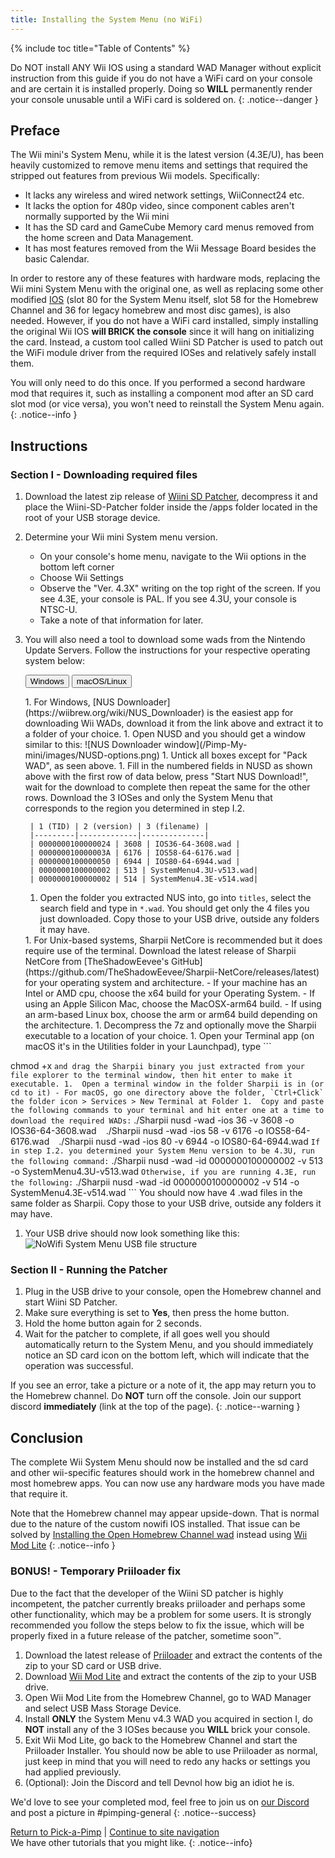 ```yaml
---
title: Installing the System Menu (no WiFi)
---
```

{% include toc title="Table of Contents" %}

Do NOT install ANY Wii IOS using a standard WAD Manager without explicit instruction from this guide if you do not have a WiFi card on your console and are certain it is installed properly. Doing so **WILL** permanently render your console unusable until a WiFi card is soldered on.
{: .notice--danger }

## Preface

The Wii mini's System Menu, while it is the latest version (4.3E/U), has been heavily customized to remove menu items and settings that required the stripped out features from previous Wii models. Specifically:
- It lacks any wireless and wired network settings, WiiConnect24 etc.
- It lacks the option for 480p video, since component cables aren't normally supported by the Wii mini
- It has the SD card and GameCube Memory card menus removed from the home screen and Data Management.
- It has most features removed from the Wii Message Board besides the basic Calendar.

In order to restore any of these features with hardware mods, replacing the Wii mini System Menu with the original one, as well as replacing some other modified [IOS](https://wiibrew.org/wiki/IOS) (slot 80 for the System Menu itself, slot 58 for the Homebrew Channel and 36 for legacy homebrew and most disc games), is also needed. However, if you do not have a WiFi card installed, simply installing the original Wii IOS **will BRICK the console** since it will hang on initializing the card. Instead, a custom tool called Wiini SD Patcher is used to patch out the WiFi module driver from the required IOSes and relatively safely install them. 

You will only need to do this once. If you performed a second hardware mod that requires it, such as installing a component mod after an SD card slot mod (or vice versa), you won't need to reinstall the System Menu again.
{: .notice--info }

## Instructions

### Section I - Downloading required files

1. Download the latest zip release of [Wiini SD Patcher](https://github.com/Wii-Mini-Hacking/wiini-sd-patcher/releases/latest/download/Wiini-SD-Patcher.zip), decompress it and place the Wiini-SD-Patcher folder inside the /apps folder located in the root of your USB storage device.
1. Determine your Wii mini System menu version.
	- On your console's home menu, navigate to the Wii options in the bottom left corner
	- Choose Wii Settings
	- Observe the "Ver. 4.3X" writing on the top right of the screen. If you see 4.3E, your console is PAL. If you see 4.3U, your console is NTSC-U.
	- Take a note of that information for later.

1. You will also need a tool to download some wads from the Nintendo Update Servers. Follow the instructions for your respective operating system below:

	<button class="tablinks btn btn--large btn--primary" id="defaultOpen" onclick="openTab(event, 'Windows')">Windows</button>
	<button class="tablinks btn btn--large btn--info" onclick="openTab(event, 'Unix')">macOS/Linux</button>

	<div id="Windows" class="blanktabcontent" markdown="1">
	1.	For Windows,  [NUS Downloader](https://wiibrew.org/wiki/NUS_Downloader) is the easiest app for downloading Wii WADs, download it from the link above and extract it to a folder of your choice.
	1.	Open NUSD and you should get a window similar to this: ![NUS Downloader window](/Pimp-My-mini/images/NUSD-options.png)
	1.	Untick all boxes except for "Pack WAD", as seen above.
	1.	Fill in the numbered fields in NUSD as shown above with the first row of data below, press "Start NUS Download!", wait for the download to complete then repeat the same for the other rows. Download the 3 IOSes and only the System Menu that corresponds to the region you determined in step I.2.

		| 1 (TID) | 2 (version) | 3 (filename) |
		|---------|-------------|--------------|
		| 0000000100000024 | 3608 | IOS36-64-3608.wad |
		| 000000010000003A | 6176 | IOS58-64-6176.wad |
		| 0000000100000050 | 6944 | IOS80-64-6944.wad |
		| 0000000100000002 | 513 | SystemMenu4.3U-v513.wad|
		| 0000000100000002 | 514 | SystemMenu4.3E-v514.wad|

	1.	Open the folder you extracted NUS into, go into `titles`, select the search field and type in `*.wad`. You should get only the 4 files you just downloaded. Copy those to your USB drive, outside any folders it may have.
	</div><div id="Unix" class="blanktabcontent" markdown="1">
	1.	For Unix-based systems, Sharpii NetCore is recommended but it does require use of the terminal. Download the latest release of Sharpii NetCore from [TheShadowEevee's GitHub](https://github.com/TheShadowEevee/Sharpii-NetCore/releases/latest) for your operating system and architecture. 
		- If your machine has an Intel or AMD cpu, choose the x64 build for your Operating System. 
		- If using an Apple Silicon Mac, choose the MacOSX-arm64 build. 
		- If using an arm-based Linux box, choose the arm or arm64 build depending on the architecture.	
	1.	Decompress the 7z and optionally move the Sharpii executable to a location of your choice.
	1.	Open your Terminal app (on macOS it's in the Utilities folder in your Launchpad), type 
		```
chmod +x 
		```
		and drag the Sharpii binary you just extracted from your file explorer to the terminal window, then hit enter to make it executable.
	1.	Open a terminal window in the folder Sharpii is in (or cd to it)
		- For macOS, go one directory above the folder, `Ctrl+Click` the folder icon > Services > New Terminal at Folder
	1.	Copy and paste the following commands to your terminal and hit enter one at a time to download the required WADs:
		```
./Sharpii nusd -wad -ios 36 -v 3608 -o IOS36-64-3608.wad
		```
		```
./Sharpii nusd -wad -ios 58 -v 6176 -o IOS58-64-6176.wad
		```
		```
./Sharpii nusd -wad -ios 80 -v 6944 -o IOS80-64-6944.wad
		```
		If in step I.2. you determined your System Menu version to be 4.3U, run the following command:
		```
./Sharpii nusd -wad -id 0000000100000002 -v 513 -o SystemMenu4.3U-v513.wad
		```
		Otherwise, if you are running 4.3E, run the following:
		```
./Sharpii nusd -wad -id 0000000100000002 -v 514 -o SystemMenu4.3E-v514.wad
		```
		You should now have 4 .wad files in the same folder as Sharpii. Copy those to your USB drive, outside any folders it may have.
	</div>


1. Your USB drive should now look something like this:
![NoWifi System Menu USB file structure](/Pimp-My-mini/images/USBtree-nowifi.png)

### Section II - Running the Patcher

1. Plug in the USB drive to your console, open the Homebrew channel and start Wiini SD Patcher.
1. Make sure everything is set to **Yes**, then press the home button.
1. Hold the home button again for 2 seconds.
1. Wait for the patcher to complete, if all goes well you should automatically return to the System Menu, and you should immediately notice an SD card icon on the bottom left, which will indicate that the operation was successful.

If you see an error, take a picture or a note of it, the app may return you to the Homebrew channel. Do **NOT** turn off the console. Join our support discord **immediately** (link at the top of the page).
{: .notice--warning }

## Conclusion

The complete Wii System Menu should now be installed and the sd card and other wii-specific features should work in the homebrew channel and most homebrew apps. You can now use any hardware mods you have made that require it. 

Note that the Homebrew channel may appear upside-down. That is normal due to the nature of the custom nowifi IOS installed. That issue can be solved by [Installing the Open Homebrew Channel wad](https://github.com/wii-Mini-Hacking/hbc/releases/latest) instead using [Wii Mod Lite](https://wii.guide/wiimodlite)
{: .notice--info }

### BONUS! - Temporary Priiloader fix

Due to the fact that the developer of the Wiini SD patcher is highly incompetent, the patcher currently breaks priiloader and perhaps some other functionality, which may be a problem for some users. It is strongly recommended you follow the steps below to fix the issue, which will be properly fixed in a future release of the patcher, sometime soon™.

1. Download the latest release of [Priiloader](https://oscwii.org/library/app/priiloader) and extract the contents of the zip to your SD card or USB drive.
1. Download [Wii Mod Lite](https://wii.guide/wiimodlite) and extract the contents of the zip to your USB drive. 
1. Open Wii Mod Lite from the Homebrew Channel, go to WAD Manager and select USB Mass Storage Device.
1. Install **ONLY** the System Menu v4.3 WAD you acquired in section I, do **NOT** install any of the 3 IOSes because you **WILL** brick your console.
1. Exit Wii Mod Lite, go back to the Homebrew Channel and start the Priiloader Installer. You should now be able to use Priiloader as normal, just keep in mind that you will need to redo any hacks or settings you had applied previously.
1. (Optional): Join the Discord and tell Devnol how big an idiot he is.

<script>
    let tabcontent = document.getElementsByClassName("blanktabcontent");
    let tablinks = document.getElementsByClassName("tablinks");

    function openTab(evt, tabName) {
        let element;

        for (element of tabcontent) {
		element.style.display = "none";
        }

        for (element of tablinks) {
            element.className = element.className.replace("btn--primary", "btn--info");
            if (!element.className.includes('btn--info'))
                element.className += " btn--info";
        }

        document.getElementById(tabName).style.display = "block";
        evt.currentTarget.className = evt.currentTarget.className.replace("btn--info", "btn--primary");
    }

    // Get the element with id="defaultOpen" and click on it
    document.getElementById("defaultOpen").click();
</script>

We'd love to see your completed mod, feel free to join us on [our Discord](https://discord.gg/6ryxnkS) and post a picture in #pimping-general
{: .notice--success}

[Return to Pick-a-Pimp](pick-a-pimp) | [Continue to site navigation](site-navigation)<br>
We have other tutorials that you might like.
{: .notice--info}
